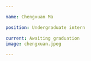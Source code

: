 ```yaml
---

name: Chengxuan Ma

position: Undergraduate intern

current: Awaiting graduation 
image: chengxuan.jpeg

--- 
```

